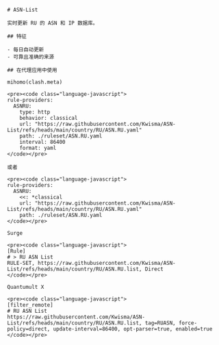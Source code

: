 
    # ASN-List
    
    实时更新 RU 的 ASN 和 IP 数据库。
    
    ## 特征
    
    - 每日自动更新
    - 可靠且准确的来源
    
    ## 在代理应用中使用
    
    mihomo(clash.meta)
   
    <pre><code class="language-javascript">
    rule-providers:
      ASNRU:
        type: http
        behavior: classical
        url: "https://raw.githubusercontent.com/Kwisma/ASN-List/refs/heads/main/country/RU/ASN.RU.yaml"
        path: ./ruleset/ASN.RU.yaml
        interval: 86400
        format: yaml
    </code></pre>

    或者

    <pre><code class="language-javascript">
    rule-providers:
      ASNRU:
        <<: *classical
        url: "https://raw.githubusercontent.com/Kwisma/ASN-List/refs/heads/main/country/RU/ASN.RU.yaml"
        path: ./ruleset/ASN.RU.yaml
    </code></pre>
    
    Surge
    
    <pre><code class="language-javascript">
    [Rule]
    # > RU ASN List
    RULE-SET, https://raw.githubusercontent.com/Kwisma/ASN-List/refs/heads/main/country/RU/ASN.RU.list, Direct
    </code></pre>
    
    Quantumult X
    
    <pre><code class="language-javascript">
    [filter_remote]
    # RU ASN List
    https://raw.githubusercontent.com/Kwisma/ASN-List/refs/heads/main/country/RU/ASN.RU.list, tag=RUASN, force-policy=direct, update-interval=86400, opt-parser=true, enabled=true
    </code></pre>
    